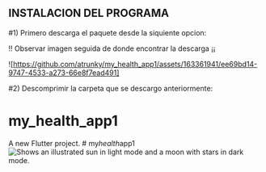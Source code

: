 ## INSTALACION DEL PROGRAMA

#1) Primero descarga el paquete desde la siquiente opcion:

!! Observar imagen seguida de donde encontrar la descarga ¡¡

![https://github.com/atrunky/my_health_app1/assets/163361941/ee69bd14-9747-4533-a273-66e8f7ead491]

#2) Descomprimir la carpeta que se descargo anteriormente:


# my_health_app1

A new Flutter project.
#   m y _ h e a l t h _ a p p 1 
 
 
<picture>
  <source media="(prefers-color-scheme: dark)" srcset="https://github.com/atrunky/my_health_app1/assets/163361941/ee69bd14-9747-4533-a273-66e8f7ead491">
  <source media="(prefers-color-scheme: light)" srcset="https://github.com/atrunky/my_health_app1/assets/163361941/ee69bd14-9747-4533-a273-66e8f7ead491">
  <img alt="Shows an illustrated sun in light mode and a moon with stars in dark mode." src="https://github.com/atrunky/my_health_app1/assets/163361941/ee69bd14-9747-4533-a273-66e8f7ead491">
</picture>
